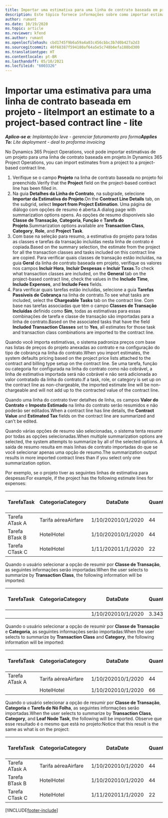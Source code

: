 ```yaml
---
title: Importar uma estimativa para uma linha de contrato baseada em projeto - lite
description: Este tópico fornece informações sobre como importar estimativas financeiras de um projeto para uma linha de contrato.
author: rumant
ms.date: 10/19/2020
ms.topic: article
ms.reviewer: kfend
ms.author: rumant
ms.openlocfilehash: cbd1745f9b6a59a4a03c456cbbc3b7d0b427a2d3
ms.sourcegitcommit: 40f68387f594180af64a5e5c748b6efa188bd300
ms.translationtype: HT
ms.contentlocale: pt-BR
ms.lasthandoff: 05/10/2021
ms.locfileid: "6003326"
---
```

# <a name="import-an-estimate-to-a-project-based-contract-line---lite"></a><span data-ttu-id="5f6cf-103">Importar uma estimativa para uma linha de contrato baseada em projeto - lite</span><span class="sxs-lookup"><span data-stu-id="5f6cf-103">Import an estimate to a project-based contract line - lite</span></span>

<span data-ttu-id="5f6cf-104">_**Aplica-se a:** Implantação leve - gerenciar faturamento pro forma_</span><span class="sxs-lookup"><span data-stu-id="5f6cf-104">_**Applies To:** Lite deployment - deal to proforma invoicing_</span></span>

<span data-ttu-id="5f6cf-105">No Dynamics 365 Project Operations, você pode importar estimativas de um projeto para uma linha de contrato baseada em projeto.</span><span class="sxs-lookup"><span data-stu-id="5f6cf-105">In Dynamics 365 Project Operations, you can import estimates from a project to a project-based contract line.</span></span>

1. <span data-ttu-id="5f6cf-106">Verifique se o campo **Projeto** na linha de contrato baseada no projeto foi preenchido.</span><span class="sxs-lookup"><span data-stu-id="5f6cf-106">Verify that the **Project** field on the project-based contract line has been filled in.</span></span>
2. <span data-ttu-id="5f6cf-107">Na guia **Detalhes da Linha de Contrato**, na subgrade, selecione **Importar da Estimativa do Projeto**.</span><span class="sxs-lookup"><span data-stu-id="5f6cf-107">On the **Contract Line Details** tab, on the subgrid, select **Import from Project Estimation**.</span></span> <span data-ttu-id="5f6cf-108">Uma página de diálogo com opções de resumo é aberta.</span><span class="sxs-lookup"><span data-stu-id="5f6cf-108">A dialog page with summarization options opens.</span></span> <span data-ttu-id="5f6cf-109">As opções de resumo disponíveis são **Classe de Transação**, **Categoria**, **Função** e **Tarefa do Projeto**.</span><span class="sxs-lookup"><span data-stu-id="5f6cf-109">Summarization options available are **Transaction Class**, **Category**, **Role**, and **Project Task**.</span></span>
3. <span data-ttu-id="5f6cf-110">Com base na seleção para resumo, a estimativa do projeto para todas as classes e tarefas da transação incluídas nesta linha de contrato é copiada.</span><span class="sxs-lookup"><span data-stu-id="5f6cf-110">Based on the summary selection, the estimate from the project for all the transaction classes and tasks included on this contract line are copied.</span></span> <span data-ttu-id="5f6cf-111">Para verificar quais classes de transação estão incluídas, na guia **Geral** da linha de contrato baseada em projeto, verifique os valores nos campos **Incluir Hora**, **Incluir Despesas** e **Incluir Taxas**.</span><span class="sxs-lookup"><span data-stu-id="5f6cf-111">To check what transaction classes are included, on the **General** tab on the project-based contract line, check the values in the **Include Time**, **Include Expenses**, and **Include Fees** fields.</span></span> 
4. <span data-ttu-id="5f6cf-112">Para verificar quais tarefas estão incluídas, selecione a guia **Tarefas Passíveis de Cobrança** na linha de contrato.</span><span class="sxs-lookup"><span data-stu-id="5f6cf-112">To see what tasks are included, select the **Chargeable Tasks** tab on the contract line.</span></span> <span data-ttu-id="5f6cf-113">Com base nas tarefas associadas que têm o campo **Classes de Transação Incluídas** definido como **Sim**, todas as estimativas para essas combinações de tarefa e classe de transação são importadas para a linha de contrato.</span><span class="sxs-lookup"><span data-stu-id="5f6cf-113">Based on the associated tasks that have the field **Included Transaction Classes** set to **Yes**, all estimates for those task and transaction class combinations are imported to the contract line.</span></span>

<span data-ttu-id="5f6cf-114">Quando você importa estimativas, o sistema padroniza preços com base nas listas de preços do projeto anexadas ao contrato e na configuração do tipo de cobrança na linha do contrato.</span><span class="sxs-lookup"><span data-stu-id="5f6cf-114">When you import estimates, the system defaults pricing based on the project price lists attached to the contract and billing type setup on the contract line.</span></span> <span data-ttu-id="5f6cf-115">Se uma tarefa, função ou categoria for configurada na linha do contrato como não cobrável, a linha de estimativa importada será não cobrável e não será adicionada ao valor contratado da linha do contrato.</span><span class="sxs-lookup"><span data-stu-id="5f6cf-115">If a task, role, or category is set up on the contract line as non-chargeable, the imported estimate line will be non-chargeable and will not add up to the contracted value of the contract line.</span></span>

<span data-ttu-id="5f6cf-116">Quando uma linha do contrato tiver detalhes de linha, os campos **Valor do Contrato** e **Imposto Estimado** na linha do contrato serão resumidos e não poderão ser editados.</span><span class="sxs-lookup"><span data-stu-id="5f6cf-116">When a contract line has line details, the **Contract Value** and **Estimated Tax** fields on the contract line are summarized and can't be edited.</span></span>

<span data-ttu-id="5f6cf-117">Quando várias opções de resumo são selecionadas, o sistema tenta resumir por todas as opções selecionadas.</span><span class="sxs-lookup"><span data-stu-id="5f6cf-117">When multiple summarization options are selected, the system attempts to summarize by all of the selected options.</span></span> <span data-ttu-id="5f6cf-118">A saída de resumo resulta em mais linhas de contrato importadas do que se você selecionar apenas uma opção de resumo.</span><span class="sxs-lookup"><span data-stu-id="5f6cf-118">The summarization output results in more imported contract lines than if you select only one summarization option.</span></span>

<span data-ttu-id="5f6cf-119">Por exemplo, se o projeto tiver as seguintes linhas de estimativa para despesas:</span><span class="sxs-lookup"><span data-stu-id="5f6cf-119">For example, if the project has the following estimate lines for expenses:</span></span>

| <span data-ttu-id="5f6cf-120">Tarefa</span><span class="sxs-lookup"><span data-stu-id="5f6cf-120">Task</span></span> | <span data-ttu-id="5f6cf-121">Categoria</span><span class="sxs-lookup"><span data-stu-id="5f6cf-121">Category</span></span> | <span data-ttu-id="5f6cf-122">Data</span><span class="sxs-lookup"><span data-stu-id="5f6cf-122">Date</span></span> | <span data-ttu-id="5f6cf-123">Quantidade</span><span class="sxs-lookup"><span data-stu-id="5f6cf-123">Quantity</span></span> | <span data-ttu-id="5f6cf-124">Preço unitário</span><span class="sxs-lookup"><span data-stu-id="5f6cf-124">Unit price</span></span> | <span data-ttu-id="5f6cf-125">Valor</span><span class="sxs-lookup"><span data-stu-id="5f6cf-125">Amount</span></span> |
| --- | --- | --- | --- | --- | --- |
| <span data-ttu-id="5f6cf-126">Tarefa A</span><span class="sxs-lookup"><span data-stu-id="5f6cf-126">Task A</span></span> | <span data-ttu-id="5f6cf-127">Tarifa aérea</span><span class="sxs-lookup"><span data-stu-id="5f6cf-127">Airfare</span></span> | <span data-ttu-id="5f6cf-128">1/10/2020</span><span class="sxs-lookup"><span data-stu-id="5f6cf-128">10/1/2020</span></span> | <span data-ttu-id="5f6cf-129">4</span><span class="sxs-lookup"><span data-stu-id="5f6cf-129">4</span></span> | <span data-ttu-id="5f6cf-130">400</span><span class="sxs-lookup"><span data-stu-id="5f6cf-130">400</span></span> | <span data-ttu-id="5f6cf-131">1600</span><span class="sxs-lookup"><span data-stu-id="5f6cf-131">1600</span></span> |
| <span data-ttu-id="5f6cf-132">Tarefa B</span><span class="sxs-lookup"><span data-stu-id="5f6cf-132">Task B</span></span> | <span data-ttu-id="5f6cf-133">Hotel</span><span class="sxs-lookup"><span data-stu-id="5f6cf-133">Hotel</span></span> | <span data-ttu-id="5f6cf-134">1/10/2020</span><span class="sxs-lookup"><span data-stu-id="5f6cf-134">10/1/2020</span></span> | <span data-ttu-id="5f6cf-135">4</span><span class="sxs-lookup"><span data-stu-id="5f6cf-135">4</span></span> | <span data-ttu-id="5f6cf-136">200</span><span class="sxs-lookup"><span data-stu-id="5f6cf-136">200</span></span> | <span data-ttu-id="5f6cf-137">800</span><span class="sxs-lookup"><span data-stu-id="5f6cf-137">800</span></span> |
| <span data-ttu-id="5f6cf-138">Tarefa C</span><span class="sxs-lookup"><span data-stu-id="5f6cf-138">Task C</span></span> | <span data-ttu-id="5f6cf-139">Hotel</span><span class="sxs-lookup"><span data-stu-id="5f6cf-139">Hotel</span></span> | <span data-ttu-id="5f6cf-140">1/11/2020</span><span class="sxs-lookup"><span data-stu-id="5f6cf-140">11/1/2020</span></span> | <span data-ttu-id="5f6cf-141">2</span><span class="sxs-lookup"><span data-stu-id="5f6cf-141">2</span></span> | <span data-ttu-id="5f6cf-142">200</span><span class="sxs-lookup"><span data-stu-id="5f6cf-142">200</span></span> | <span data-ttu-id="5f6cf-143">400</span><span class="sxs-lookup"><span data-stu-id="5f6cf-143">400</span></span> |

<span data-ttu-id="5f6cf-144">Quando o usuário selecionar a opção de resumir por **Classe de Transação**, as seguintes informações serão importadas:</span><span class="sxs-lookup"><span data-stu-id="5f6cf-144">When the user selects to summarize by **Transaction Class**, the following information will be imported:</span></span>

| <span data-ttu-id="5f6cf-145">Tarefa</span><span class="sxs-lookup"><span data-stu-id="5f6cf-145">Task</span></span> | <span data-ttu-id="5f6cf-146">Categoria</span><span class="sxs-lookup"><span data-stu-id="5f6cf-146">Category</span></span> | <span data-ttu-id="5f6cf-147">Data</span><span class="sxs-lookup"><span data-stu-id="5f6cf-147">Date</span></span> | <span data-ttu-id="5f6cf-148">Quantidade</span><span class="sxs-lookup"><span data-stu-id="5f6cf-148">Quantity</span></span> | <span data-ttu-id="5f6cf-149">Preço unitário</span><span class="sxs-lookup"><span data-stu-id="5f6cf-149">Unit price</span></span> | <span data-ttu-id="5f6cf-150">Valor</span><span class="sxs-lookup"><span data-stu-id="5f6cf-150">Amount</span></span> |
| --- | --- | --- | --- | --- | --- |
| &nbsp; | &nbsp; | <span data-ttu-id="5f6cf-151">1/10/2020</span><span class="sxs-lookup"><span data-stu-id="5f6cf-151">10/1/2020</span></span> | <span data-ttu-id="5f6cf-152">3.34</span><span class="sxs-lookup"><span data-stu-id="5f6cf-152">3.34</span></span> | <span data-ttu-id="5f6cf-153">840</span><span class="sxs-lookup"><span data-stu-id="5f6cf-153">840</span></span> | <span data-ttu-id="5f6cf-154">2800</span><span class="sxs-lookup"><span data-stu-id="5f6cf-154">2800</span></span> |

<span data-ttu-id="5f6cf-155">Quando o usuário selecionar a opção de resumir por **Classe de Transação** e **Categoria**, as seguintes informações serão importadas:</span><span class="sxs-lookup"><span data-stu-id="5f6cf-155">When the user selects to summarize by **Transaction Class** and **Category**, the following information will be imported:</span></span>

| <span data-ttu-id="5f6cf-156">Tarefa</span><span class="sxs-lookup"><span data-stu-id="5f6cf-156">Task</span></span> | <span data-ttu-id="5f6cf-157">Categoria</span><span class="sxs-lookup"><span data-stu-id="5f6cf-157">Category</span></span> | <span data-ttu-id="5f6cf-158">Data</span><span class="sxs-lookup"><span data-stu-id="5f6cf-158">Date</span></span> | <span data-ttu-id="5f6cf-159">Quantidade</span><span class="sxs-lookup"><span data-stu-id="5f6cf-159">Quantity</span></span> | <span data-ttu-id="5f6cf-160">Preço unitário</span><span class="sxs-lookup"><span data-stu-id="5f6cf-160">Unit price</span></span> | <span data-ttu-id="5f6cf-161">Valor</span><span class="sxs-lookup"><span data-stu-id="5f6cf-161">Amount</span></span> |
| --- | --- | --- | --- | --- | --- |
| <span data-ttu-id="5f6cf-162">Tarefa A</span><span class="sxs-lookup"><span data-stu-id="5f6cf-162">Task A</span></span> | <span data-ttu-id="5f6cf-163">Tarifa aérea</span><span class="sxs-lookup"><span data-stu-id="5f6cf-163">Airfare</span></span> | <span data-ttu-id="5f6cf-164">1/10/2020</span><span class="sxs-lookup"><span data-stu-id="5f6cf-164">10/1/2020</span></span> | <span data-ttu-id="5f6cf-165">4</span><span class="sxs-lookup"><span data-stu-id="5f6cf-165">4</span></span> | <span data-ttu-id="5f6cf-166">400</span><span class="sxs-lookup"><span data-stu-id="5f6cf-166">400</span></span> | <span data-ttu-id="5f6cf-167">1600</span><span class="sxs-lookup"><span data-stu-id="5f6cf-167">1600</span></span> |
| &nbsp;| <span data-ttu-id="5f6cf-168">Hotel</span><span class="sxs-lookup"><span data-stu-id="5f6cf-168">Hotel</span></span> | <span data-ttu-id="5f6cf-169">1/10/2020</span><span class="sxs-lookup"><span data-stu-id="5f6cf-169">10/1/2020</span></span> | <span data-ttu-id="5f6cf-170">6</span><span class="sxs-lookup"><span data-stu-id="5f6cf-170">6</span></span> | <span data-ttu-id="5f6cf-171">200</span><span class="sxs-lookup"><span data-stu-id="5f6cf-171">200</span></span> | <span data-ttu-id="5f6cf-172">1200</span><span class="sxs-lookup"><span data-stu-id="5f6cf-172">1200</span></span> |

<span data-ttu-id="5f6cf-173">Quando o usuário selecionar a opção de resumir por **Classe de Transação**, **Categoria** e **Tarefa de Nó Folha**, as seguintes informações serão importadas.</span><span class="sxs-lookup"><span data-stu-id="5f6cf-173">When the user selects to summarize by **Transaction Class**, **Category**, and **Leaf Node Task**, the following will be imported.</span></span> <span data-ttu-id="5f6cf-174">Observe que esse resultado é o mesmo que está no projeto:</span><span class="sxs-lookup"><span data-stu-id="5f6cf-174">Notice that this result is the same as what is on the project:</span></span>

| <span data-ttu-id="5f6cf-175">Tarefa</span><span class="sxs-lookup"><span data-stu-id="5f6cf-175">Task</span></span> | <span data-ttu-id="5f6cf-176">Categoria</span><span class="sxs-lookup"><span data-stu-id="5f6cf-176">Category</span></span> | <span data-ttu-id="5f6cf-177">Data</span><span class="sxs-lookup"><span data-stu-id="5f6cf-177">Date</span></span> | <span data-ttu-id="5f6cf-178">Quantidade</span><span class="sxs-lookup"><span data-stu-id="5f6cf-178">Quantity</span></span> | <span data-ttu-id="5f6cf-179">Preço unitário</span><span class="sxs-lookup"><span data-stu-id="5f6cf-179">Unit price</span></span> | <span data-ttu-id="5f6cf-180">Valor</span><span class="sxs-lookup"><span data-stu-id="5f6cf-180">Amount</span></span> |
| --- | --- | --- | --- | --- | --- |
| <span data-ttu-id="5f6cf-181">Tarefa A</span><span class="sxs-lookup"><span data-stu-id="5f6cf-181">Task A</span></span> | <span data-ttu-id="5f6cf-182">Tarifa aérea</span><span class="sxs-lookup"><span data-stu-id="5f6cf-182">Airfare</span></span> | <span data-ttu-id="5f6cf-183">1/10/2020</span><span class="sxs-lookup"><span data-stu-id="5f6cf-183">10/1/2020</span></span> | <span data-ttu-id="5f6cf-184">4</span><span class="sxs-lookup"><span data-stu-id="5f6cf-184">4</span></span> | <span data-ttu-id="5f6cf-185">400</span><span class="sxs-lookup"><span data-stu-id="5f6cf-185">400</span></span> | <span data-ttu-id="5f6cf-186">1600</span><span class="sxs-lookup"><span data-stu-id="5f6cf-186">1600</span></span> |
| <span data-ttu-id="5f6cf-187">Tarefa B</span><span class="sxs-lookup"><span data-stu-id="5f6cf-187">Task B</span></span> | <span data-ttu-id="5f6cf-188">Hotel</span><span class="sxs-lookup"><span data-stu-id="5f6cf-188">Hotel</span></span> | <span data-ttu-id="5f6cf-189">1/10/2020</span><span class="sxs-lookup"><span data-stu-id="5f6cf-189">10/1/2020</span></span> | <span data-ttu-id="5f6cf-190">4</span><span class="sxs-lookup"><span data-stu-id="5f6cf-190">4</span></span> | <span data-ttu-id="5f6cf-191">200</span><span class="sxs-lookup"><span data-stu-id="5f6cf-191">200</span></span> | <span data-ttu-id="5f6cf-192">800</span><span class="sxs-lookup"><span data-stu-id="5f6cf-192">800</span></span> |
| <span data-ttu-id="5f6cf-193">Tarefa C</span><span class="sxs-lookup"><span data-stu-id="5f6cf-193">Task C</span></span> | <span data-ttu-id="5f6cf-194">Hotel</span><span class="sxs-lookup"><span data-stu-id="5f6cf-194">Hotel</span></span> | <span data-ttu-id="5f6cf-195">1/11/2020</span><span class="sxs-lookup"><span data-stu-id="5f6cf-195">11/1/2020</span></span> | <span data-ttu-id="5f6cf-196">2</span><span class="sxs-lookup"><span data-stu-id="5f6cf-196">2</span></span> | <span data-ttu-id="5f6cf-197">200</span><span class="sxs-lookup"><span data-stu-id="5f6cf-197">200</span></span> | <span data-ttu-id="5f6cf-198">400</span><span class="sxs-lookup"><span data-stu-id="5f6cf-198">400</span></span> |


[!INCLUDE[footer-include](../../includes/footer-banner.md)]